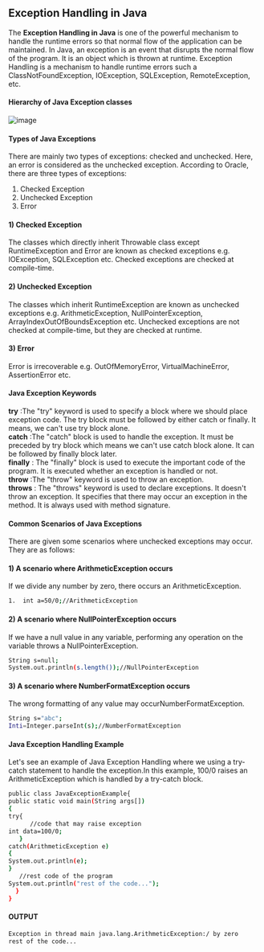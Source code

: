 ## Exception Handling in Java
The **Exception Handling in Java** is one of the powerful mechanism to handle the runtime errors so that normal flow of the application can be maintained. In Java, an exception is an event that disrupts the normal flow of the program. It is an object which is thrown at runtime.
Exception Handling is a mechanism to handle runtime errors such a ClassNotFoundException, IOException, SQLException, RemoteException, etc.


#### Hierarchy of Java Exception classes

![image](images/img1.png) 

#### Types of Java Exceptions
There are mainly two types of exceptions: checked and unchecked. Here, an error is considered as the unchecked exception. According to Oracle, there are three types of exceptions:
1.	Checked Exception
2.	Unchecked Exception
3.	Error

#### 1) Checked Exception
The classes which directly inherit Throwable class except RuntimeException and Error are known as checked exceptions e.g. IOException, SQLException etc. Checked exceptions are checked at compile-time.
#### 2) Unchecked Exception
The classes which inherit RuntimeException are known as unchecked exceptions e.g. ArithmeticException, NullPointerException, ArrayIndexOutOfBoundsException etc. Unchecked exceptions are not checked at compile-time, but they are checked at runtime.
#### 3) Error
Error is irrecoverable e.g. OutOfMemoryError, VirtualMachineError, AssertionError etc.
#### Java Exception Keywords

**try** :The "try" keyword is used to specify a block where we should place exception code. The try block must be followed by either catch or finally. It means, we can't use try block alone.<br>
**catch** :The "catch" block is used to handle the exception. It must be preceded by try block which means we can't use catch block alone. It can be followed by finally block later.<br>
**finally** : The "finally" block is used to execute the important code of the program. It is executed whether an exception is handled or not.<br>
**throw** :The "throw" keyword is used to throw an exception.<br>
**throws** : The "throws" keyword is used to declare exceptions. It doesn't throw an exception. It specifies that there may occur an exception in the method. It is always used with method signature.<br>

#### Common Scenarios of Java Exceptions
There are given some scenarios where unchecked exceptions may occur. They are as follows:
#### 1) A scenario where ArithmeticException occurs
If we divide any number by zero, there occurs an ArithmeticException.
```sh
1.	int a=50/0;//ArithmeticException  
```
#### 2) A scenario where NullPointerException occurs
If we have a null value in any variable, performing any operation on the variable throws a NullPointerException.
```sh
String s=null;  
System.out.println(s.length());//NullPointerException  
```


#### 3) A scenario where NumberFormatException occurs
The wrong formatting of any value may occurNumberFormatException.
```sh
String s="abc";  
Inti=Integer.parseInt(s);//NumberFormatException
```


#### Java Exception Handling Example
Let's see an example of Java Exception Handling where we using a try-catch statement to handle the exception.In this example, 100/0 raises an ArithmeticException which is handled by a try-catch block.
```sh
public class JavaExceptionExample{  
public static void main(String args[])
{  
try{
      //code that may raise exception  
int data=100/0;  
   }
catch(ArithmeticException e)
{
System.out.println(e);
}  
   //rest code of the program   
System.out.println("rest of the code...");  
  }  
}
```

#### OUTPUT

```sh
Exception in thread main java.lang.ArithmeticException:/ by zero
rest of the code...
```

